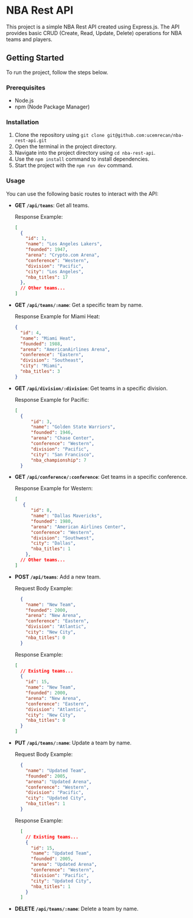 # NBA Rest API

This project is a simple NBA Rest API created using Express.js. The API provides basic CRUD (Create, Read, Update, Delete) operations for NBA teams and players.

## Getting Started

To run the project, follow the steps below.

### Prerequisites

- Node.js
- npm (Node Package Manager)

### Installation

1. Clone the repository using `git clone git@github.com:ucemrecan/nba-rest-api.git`
2. Open the terminal in the project directory.
3. Navigate into the project directory using `cd nba-rest-api`.
4. Use the `npm install` command to install dependencies.
5. Start the project with the `npm run dev` command.

### Usage

You can use the following basic routes to interact with the API:

- **GET `/api/teams`**: Get all teams.

  Response Example:

  ```json
  [
    {
      "id": 1,
      "name": "Los Angeles Lakers",
      "founded": 1947,
      "arena": "Crypto.com Arena",
      "conference": "Western",
      "division": "Pacific",
      "city": "Los Angeles",
      "nba_titles": 17
    },
    // Other teams...
  ]

- **GET `/api/teams/:name`**: Get a specific team by name.

  Response Example for Miami Heat:
  
    ```json
    {
      "id": 4,
      "name": "Miami Heat",
      "founded": 1988,
      "arena": "AmericanAirlines Arena",
      "conference": "Eastern",
      "division": "Southeast",
      "city": "Miami",
      "nba_titles": 3
    }

- **GET `/api/division/:division`**: Get teams in a specific division.

  Response Example for Pacific:

  ```json
  [
    {
        "id": 3,
        "name": "Golden State Warriors",
        "founded": 1946,
        "arena": "Chase Center",
        "conference": "Western",
        "division": "Pacific",
        "city": "San Francisco",
        "nba_championship": 7
    }

- **GET `/api/conference/:conference`**: Get teams in a specific conference.

  Response Example for Western:

  ```json
  [
     {
        "id": 8,
        "name": "Dallas Mavericks",
        "founded": 1980,
        "arena": "American Airlines Center",
        "conference": "Western",
        "division": "Southwest",
        "city": "Dallas",
        "nba_titles": 1
      },
    // Other teams...
  ]

- **POST `/api/teams`**: Add a new team.

  Request Body Example:

  ```json
    {
      "name": "New Team",
      "founded": 2000,
      "arena": "New Arena",
      "conference": "Eastern",
      "division": "Atlantic",
      "city": "New City",
      "nba_titles": 0
    }
  ```
  Response Example:

  ```json
  [
    // Existing teams...
    {
      "id": 15,
      "name": "New Team",
      "founded": 2000,
      "arena": "New Arena",
      "conference": "Eastern",
      "division": "Atlantic",
      "city": "New City",
      "nba_titles": 0
    }
  ]

- **PUT `/api/teams/:name`**: Update a team by name.

  Request Body Example:

  ```json
    {
      "name": "Updated Team",
      "founded": 2005,
      "arena": "Updated Arena",
      "conference": "Western",
      "division": "Pacific",
      "city": "Updated City",
      "nba_titles": 1
    }
  ```
  Response Example:
  ```json
    [
      // Existing teams...
      {
        "id": 15,
        "name": "Updated Team",
        "founded": 2005,
        "arena": "Updated Arena",
        "conference": "Western",
        "division": "Pacific",
        "city": "Updated City",
        "nba_titles": 1
      }
    ]

- **DELETE `/api/teams/:name`**: Delete a team by name.
